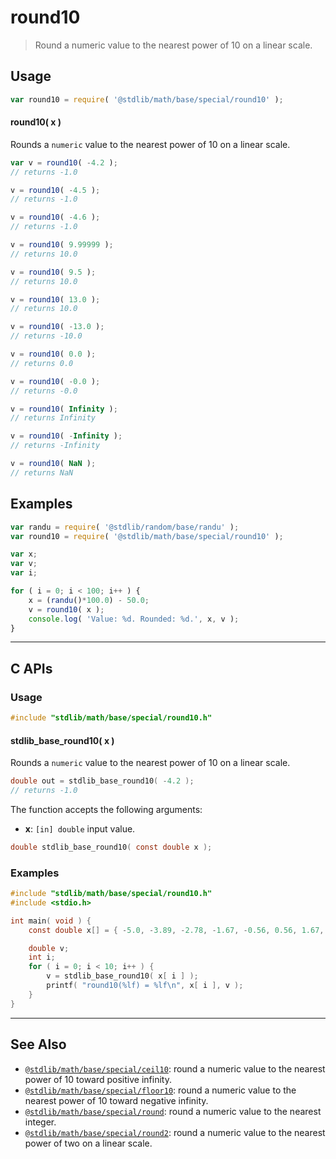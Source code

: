 <!--

@license Apache-2.0

Copyright (c) 2018 The Stdlib Authors.

Licensed under the Apache License, Version 2.0 (the "License");
you may not use this file except in compliance with the License.
You may obtain a copy of the License at

   http://www.apache.org/licenses/LICENSE-2.0

Unless required by applicable law or agreed to in writing, software
distributed under the License is distributed on an "AS IS" BASIS,
WITHOUT WARRANTIES OR CONDITIONS OF ANY KIND, either express or implied.
See the License for the specific language governing permissions and
limitations under the License.

-->

# round10

> Round a numeric value to the nearest power of 10 on a linear scale.

<section class="usage">

## Usage

```javascript
var round10 = require( '@stdlib/math/base/special/round10' );
```

#### round10( x )

Rounds a `numeric` value to the nearest power of 10 on a linear scale.

```javascript
var v = round10( -4.2 );
// returns -1.0

v = round10( -4.5 );
// returns -1.0

v = round10( -4.6 );
// returns -1.0

v = round10( 9.99999 );
// returns 10.0

v = round10( 9.5 );
// returns 10.0

v = round10( 13.0 );
// returns 10.0

v = round10( -13.0 );
// returns -10.0

v = round10( 0.0 );
// returns 0.0

v = round10( -0.0 );
// returns -0.0

v = round10( Infinity );
// returns Infinity

v = round10( -Infinity );
// returns -Infinity

v = round10( NaN );
// returns NaN
```

</section>

<!-- /.usage -->

<section class="examples">

## Examples

<!-- eslint no-undef: "error" -->

```javascript
var randu = require( '@stdlib/random/base/randu' );
var round10 = require( '@stdlib/math/base/special/round10' );

var x;
var v;
var i;

for ( i = 0; i < 100; i++ ) {
    x = (randu()*100.0) - 50.0;
    v = round10( x );
    console.log( 'Value: %d. Rounded: %d.', x, v );
}
```

</section>

<!-- /.examples -->

<!-- C interface documentation. -->

* * *

<section class="c">

## C APIs

<!-- Section to include introductory text. Make sure to keep an empty line after the intro `section` element and another before the `/section` close. -->

<section class="intro">

</section>

<!-- /.intro -->

<!-- C usage documentation. -->

<section class="usage">

### Usage

```c
#include "stdlib/math/base/special/round10.h"
```

#### stdlib_base_round10( x )

Rounds a `numeric` value to the nearest power of 10 on a linear scale.

```c
double out = stdlib_base_round10( -4.2 );
// returns -1.0
```

The function accepts the following arguments:

-   **x**: `[in] double` input value.

```c
double stdlib_base_round10( const double x );
```

</section>

<!-- /.usage -->

<!-- C API usage notes. Make sure to keep an empty line after the `section` element and another before the `/section` close. -->

<section class="notes">

</section>

<!-- /.notes -->

<!-- C API usage examples. -->

<section class="examples">

### Examples

```c
#include "stdlib/math/base/special/round10.h"
#include <stdio.h>

int main( void ) {
    const double x[] = { -5.0, -3.89, -2.78, -1.67, -0.56, 0.56, 1.67, 2.78, 3.89, 5.0 };

    double v;
    int i;
    for ( i = 0; i < 10; i++ ) {
        v = stdlib_base_round10( x[ i ] );
        printf( "round10(%lf) = %lf\n", x[ i ], v );
    }
}
```

</section>

<!-- /.examples -->

</section>

<!-- /.c -->

<!-- Section for related `stdlib` packages. Do not manually edit this section, as it is automatically populated. -->

<section class="related">

* * *

## See Also

-   <span class="package-name">[`@stdlib/math/base/special/ceil10`][@stdlib/math/base/special/ceil10]</span><span class="delimiter">: </span><span class="description">round a numeric value to the nearest power of 10 toward positive infinity.</span>
-   <span class="package-name">[`@stdlib/math/base/special/floor10`][@stdlib/math/base/special/floor10]</span><span class="delimiter">: </span><span class="description">round a numeric value to the nearest power of 10 toward negative infinity.</span>
-   <span class="package-name">[`@stdlib/math/base/special/round`][@stdlib/math/base/special/round]</span><span class="delimiter">: </span><span class="description">round a numeric value to the nearest integer.</span>
-   <span class="package-name">[`@stdlib/math/base/special/round2`][@stdlib/math/base/special/round2]</span><span class="delimiter">: </span><span class="description">round a numeric value to the nearest power of two on a linear scale.</span>

</section>

<!-- /.related -->

<!-- Section for all links. Make sure to keep an empty line after the `section` element and another before the `/section` close. -->

<section class="links">

<!-- <related-links> -->

[@stdlib/math/base/special/ceil10]: https://github.com/stdlib-js/stdlib/tree/develop/lib/node_modules/%40stdlib/math/base/special/ceil10

[@stdlib/math/base/special/floor10]: https://github.com/stdlib-js/stdlib/tree/develop/lib/node_modules/%40stdlib/math/base/special/floor10

[@stdlib/math/base/special/round]: https://github.com/stdlib-js/stdlib/tree/develop/lib/node_modules/%40stdlib/math/base/special/round

[@stdlib/math/base/special/round2]: https://github.com/stdlib-js/stdlib/tree/develop/lib/node_modules/%40stdlib/math/base/special/round2

<!-- </related-links> -->

</section>

<!-- /.links -->
